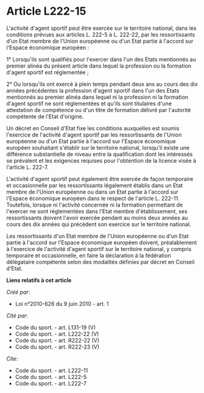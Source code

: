 # Article L222-15

L'activité d'agent sportif peut être exercée sur le territoire national, dans les conditions prévues aux articles L. 222-5 à
L. 222-22, par les ressortissants d'un Etat membre de l'Union européenne ou d'un Etat partie à l'accord sur l'Espace
économique européen : 

1° Lorsqu'ils sont qualifiés pour l'exercer dans l'un des Etats mentionnés au premier alinéa du présent article dans lequel
la profession ou la formation d'agent sportif est réglementée ; 

2° Ou lorsqu'ils ont exercé à plein temps pendant deux ans au cours des dix années précédentes la profession d'agent sportif
dans l'un des Etats mentionnés au premier alinéa dans lequel ni la profession ni la formation d'agent sportif ne sont
réglementées et qu'ils sont titulaires d'une attestation de compétence ou d'un titre de formation délivré par l'autorité
compétente de l'Etat d'origine. 

Un décret en Conseil d'Etat fixe les conditions auxquelles est soumis l'exercice de l'activité d'agent sportif par les
ressortissants de l'Union européenne ou d'un Etat partie à l'accord sur l'Espace économique européen souhaitant s'établir sur
le territoire national, lorsqu'il existe une différence substantielle de niveau entre la qualification dont les intéressés se
prévalent et les exigences requises pour l'obtention de la licence visée à l'article L. 222-7.

L'activité d'agent sportif peut également être exercée de façon temporaire et occasionnelle par les ressortissants légalement
établis dans un Etat membre de l'Union européenne ou dans un Etat partie à l'accord sur l'Espace économique européen dans le
respect de l'article L. 222-11. Toutefois, lorsque ni l'activité concernée ni la formation permettant de l'exercer ne sont
réglementées dans l'Etat membre d'établissement, ses ressortissants doivent l'avoir exercée pendant au moins deux années au
cours des dix années qui précèdent son exercice sur le territoire national. 

Les ressortissants d'un Etat membre de l'Union européenne ou d'un Etat partie à l'accord sur l'Espace économique européen
doivent, préalablement à l'exercice de l'activité d'agent sportif sur le territoire national, y compris temporaire et
occasionnelle, en faire la déclaration à la fédération délégataire compétente selon des modalités définies par décret en
Conseil d'Etat.

**Liens relatifs à cet article**

_Créé par_:

  - Loi n°2010-626 du 9 juin 2010 - art. 1

_Cité par_:

  - Code du sport. - art. L131-19 (V)
  - Code du sport. - art. L222-22 (V)
  - Code du sport. - art. R222-22 (V)
  - Code du sport. - art. R222-23 (V)

_Cite_:

  - Code du sport. - art. L222-11
  - Code du sport. - art. L222-5
  - Code du sport. - art. L222-7
